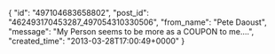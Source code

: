  {
   "id": "497104683658802",
   "post_id": "462493170453287_497054310330506",
   "from_name": "Pete Daoust",
   "message": "My Person seems to be more as a COUPON to me....",
   "created_time": "2013-03-28T17:00:49+0000"
 }
